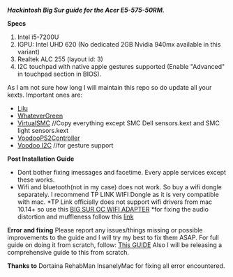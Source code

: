 **_Hackintosh Big Sur guide for the Acer E5-575-50RM._**

**Specs**
1. Intel i5-7200U
2. IGPU: Intel UHD 620 (No dedicated 2GB Nvidia 940mx available in this variant)
3. Realtek ALC 255 (layout id: 3)
4. I2C touchpad with native apple gestures supported (Enable "Advanced" in touchpad section in BIOS).

As I am not sure how long I will maintain this repo so do update all your kexts.
Important ones are:
* [Lilu](https://github.com/acidanthera/Lilu)
* [WhateverGreen](https://github.com/acidanthera/whatevergreen/releases)
* [VirtualSMC](https://github.com/acidanthera/virtualsmc/releases)
  //Copy everything except SMC Dell sensors.kext and SMC light sensors.kext
* [VoodooPS2Controller](https://github.com/acidanthera/VoodooPS2)
* [Voodoo I2C](https://github.com/VoodooI2C/VoodooI2C) //for gesture support

**Post Installation Guide**
* Dont bother fixing imessages and facetime. Every apple services except these works.
* Wifi and bluetooth(not in my case) does not work. So buy a wifi dongle separately. I recommend TP LINK WIFI Dongle as it is very compatible with mac.
  *TP Link officially does not support wifi drivers from mac 10.14+ so use this [BIG SUR OC WIFI ADAPTER](https://github.com/chris1111/Wireless-USB-OC-Big-Sur-Adapter)
*for fixing the audio distortion and muffleness follow this [link](https://github.com/hackintosh-stuff/ComboJack)

**Error and fixing**
Please report any issues/things missing or possible improvements to the guide and I will try my best to fix them ASAP.
For full guide on doing it from scratch, follow: [This GUIDE](https://dortania.github.io/OpenCore-Install-Guide/)
Also I will be releasing a comprehensive guide to this from scratch.

**Thanks to**
Dortaina
RehabMan
InsanelyMac
for fixing all error encountered.

